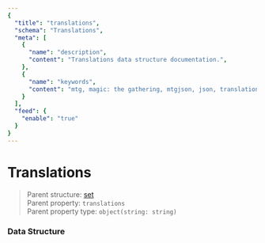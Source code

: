 ```yaml
---
{
  "title": "translations",
  "schema": "Translations",
  "meta": [
    {
      "name": "description",
      "content": "Translations data structure documentation.",
    },
    {
      "name": "keywords",
      "content": "mtg, magic: the gathering, mtgjson, json, translations",
    }
  ],
  "feed": {
    "enable": "true"
  }
}
---
```


# Translations

> Parent structure: [set](../set)  
> Parent property: `translations`  
> Parent property type: `object(string: string)`  

### Data Structure

<Documentation/>
